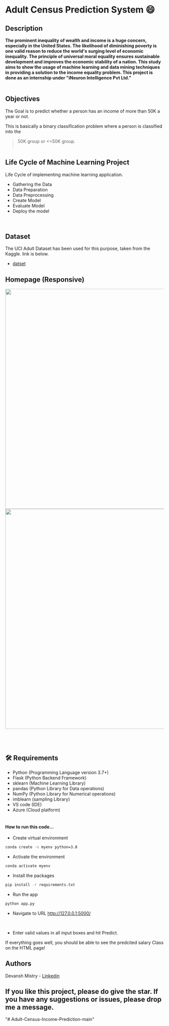 # Adult Census Prediction System 😄

## Description
<b>
The prominent inequality of wealth and income is a huge concern, especially in the United States.
The likelihood of diminishing poverty is one valid reason to reduce the world's surging level of economic inequality.
The principle of universal moral equality ensures sustainable development and improves the economic stability of a nation.
This study aims to show the usage of machine learning and data mining techniques in providing a solution to the income equality problem.
This project is done as an internship under "iNeuron Intelligence Pvt Ltd."
</b><br> <br>

## Objectives
The Goal is to predict whether a person has an income of more than 50K a year or not.

This is basically a binary classification problem where a person is classified into the 

>50K group or <=50K group.<br><br>

## Life Cycle of Machine Learning Project
Life Cycle of implementing machine learning application.
- Gathering the Data
- Data Preparation
- Data Preprocessing
- Create Model
- Evaluate Model
- Deploy the model
<br>

## Dataset
The UCI Adult Dataset has been used for this purpose, taken from the Kaggle. link is below.

- [datset](https://www.kaggle.com/overload10/adult-census-dataset)

## Homepage (Responsive)
<img src = "image\Home2.png" width = "700px">
<img src = "image\Home3.png" width = "700px">

<br><br>

## 🛠️ Requirements
* Python (Programming Language version 3.7+)
* Flask (Python Backend Framework)
* sklearn (Machine Learning Library)
* pandas (Python Library for Data operations)
* NumPy (Python Library for Numerical operations)
* imblearn (sampling Library)
* VS code (IDE)
* Azure (Cloud platform)<br><br>

#### How to run this code...
- Create virtual environment
```bash
conda create -n myenv python=3.8
```
- Activate the environment
```bash
conda activate myenv
```
- Install the packages
```bash
pip install -r requirements.txt
```
- Run the app
```bash
python app.py
```
- Navigate to URL http://127.0.0.1:5000/
<br>

- Enter valid values in all input boxes and hit Predict.

If everything goes well, you should  be able to see the predcited salary Class on the HTML page!

## Authors
Devansh Mistry - [Linkedin](https://linkedin.com/in/devansh-vinodkumar-mistry-9bb2611aa/)

## If you like this project, please do give the star. If you have any suggestions or issues, please drop me a message.

"# Adult-Census-Income-Prediction-main" 
